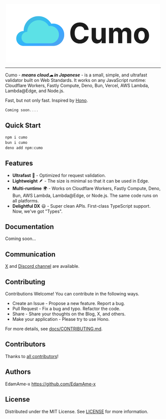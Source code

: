 <div align="center">
  <a href="https://evex.land">
    <img src="https://raw.githubusercontent.com/evex-dev/cumo/main/docs/images/cumo-title.png" width="500" height="auto" alt="Cumo"/>
  </a>
</div>

<hr />

<!--
  [![GitHub Workflow Status](https://img.shields.io/github/actions/workflow/status/honojs/hono/ci.yml?branch=main)](https://github.com/honojs/hono/actions)
  [![GitHub](https://img.shields.io/github/license/honojs/hono)](https://github.com/honojs/hono/blob/main/LICENSE)
  [![npm](https://img.shields.io/npm/v/hono)](https://www.npmjs.com/package/hono)
  [![npm](https://img.shields.io/npm/dm/hono)](https://www.npmjs.com/package/hono)
  [![JSR](https://jsr.io/badges/@hono/hono)](https://jsr.io/@hono/hono)
  [![Bundle Size](https://img.shields.io/bundlephobia/min/hono)](https://bundlephobia.com/result?p=hono)
  [![Bundle Size](https://img.shields.io/bundlephobia/minzip/hono)](https://bundlephobia.com/result?p=hono)
  [![GitHub commit activity](https://img.shields.io/github/commit-activity/m/honojs/hono)](https://github.com/honojs/hono/pulse)
  [![GitHub last commit](https://img.shields.io/github/last-commit/honojs/hono)](https://github.com/honojs/hono/commits/main)
  [![codecov](https://codecov.io/github/honojs/hono/graph/badge.svg)](https://codecov.io/github/honojs/hono)
  [![Discord badge](https://img.shields.io/discord/1011308539819597844?label=Discord&logo=Discord)](https://discord.gg/KMh2eNSdxV)
-->

Cumo - _**means cloud☁ in Japanese**_ - is a small, simple, and ultrafast validator built on Web Standards. It works on any JavaScript runtime: Cloudflare Workers, Fastly Compute, Deno, Bun, Vercel, AWS Lambda, Lambda@Edge, and Node.js.

Fast, but not only fast.
Inspired by [Hono](https://github.com/honojs/hono).

```ts
Coming soon....
```

## Quick Start

```bash
npm i cumo
bun i cumo
deno add npm:cumo
```

## Features

- **Ultrafast** 🚀 - Optimized for request validation.
- **Lightweight** 🪶 - The size is minimal so that it can be used in Edge.
- **Multi-runtime** 🌍 - Works on Cloudflare Workers, Fastly Compute, Deno, Bun, AWS Lambda, Lambda@Edge, or Node.js. The same code runs on all platforms.
- **Delightful DX** 😃 - Super clean APIs. First-class TypeScript support. Now, we've got "Types".

## Documentation

Coming soon...

## Communication

[X](https://x.com/amex2189) and [Discord channel](https://discord.gg/evex) are available.

## Contributing

Contributions Welcome! You can contribute in the following ways.

- Create an Issue - Propose a new feature. Report a bug.
- Pull Request - Fix a bug and typo. Refactor the code.
- Share - Share your thoughts on the Blog, X, and others.
- Make your application - Please try to use Hono.

For more details, see [docs/CONTRIBUTING.md](docs/CONTRIBUTING.md).

## Contributors

Thanks to [all contributors](https://github.com/evex-dev/cumo/graphs/contributors)!

## Authors

EdamAme-x <https://github.com/EdamAme-x>

## License

Distributed under the MIT License. See [LICENSE](LICENSE) for more information.
